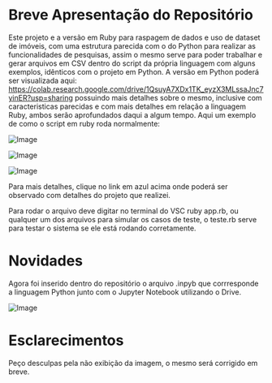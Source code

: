 # Breve Apresentação do Repositório

Este projeto e a versão em Ruby para raspagem de dados e uso de dataset de imóveis, com uma estrutura parecida com o do Python para realizar as funcionalidades de pesquisas, assim o mesmo serve para poder trabalhar e gerar arquivos em CSV dentro do script da própria linguagem com alguns exemplos, idênticos com o projeto em Python.
A versão em Python poderá ser visualizada aqui: <https://colab.research.google.com/drive/1QsuyA7XDx1TK_eyzX3MLssaJnc7yinER?usp=sharing> possuindo mais detalhes sobre o mesmo, inclusive com caracteristicas parecidas e com mais detalhes em relação a linguagem Ruby, ambos serão aprofundados daqui a algum tempo.
Aqui um exemplo de como o script em ruby roda normalmente:

![Image](https://github.com/PedroSilva201/dataset_imoveis_junho_2013_analise/issues/3#issue-3152869209)

![Image](https://github.com/PedroSilva201/dataset_imoveis_junho_2013_analise/issues/3#issue-3152869209)

![Image](https://github.com/PedroSilva201/dataset_imoveis_junho_2013_analise/issues/3#issue-3152869209)


Para mais detalhes, clique no link em azul acima onde poderá ser observado com detalhes do projeto que realizei.

Para rodar o arquivo deve digitar no terminal do VSC ruby app.rb, ou qualquer um dos arquivos para simular os casos de teste, o teste.rb serve para testar o sistema se ele está rodando corretamente.

# Novidades
Agora foi inserido dentro do repositório o arquivo .inpyb que corrresponde a linguagem Python junto com o Jupyter Notebook utilizando o Drive.

![Image](https://github.com/user-attachments/assets/35994dc1-fc45-46c3-a71f-61ecf781e069)

# Esclarecimentos
Peço desculpas pela não exibição da imagem, o mesmo será corrigido em breve.
